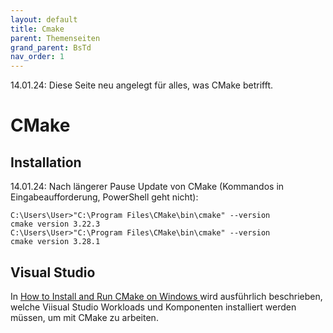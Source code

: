 ```yaml
---
layout: default
title: Cmake
parent: Themenseiten
grand_parent: BsTd
nav_order: 1
---
```


14.01.24: Diese Seite neu angelegt für alles, was CMake betrifft.

# CMake

## Installation

14.01.24: Nach längerer Pause Update von CMake (Kommandos in Eingabeaufforderung, PowerShell geht nicht):
````
C:\Users\User>"C:\Program Files\CMake\bin\cmake" --version
cmake version 3.22.3
C:\Users\User>"C:\Program Files\CMake\bin\cmake" --version
cmake version 3.28.1
````

## Visual Studio

In [How to Install and Run CMake on Windows ](https://earthly.dev/blog/installandrun-cmake-on-windows/) 
wird ausführlich beschrieben, welche Viisual Studio Workloads und Komponenten installiert werden müssen, um
mit CMake zu arbeiten. 
